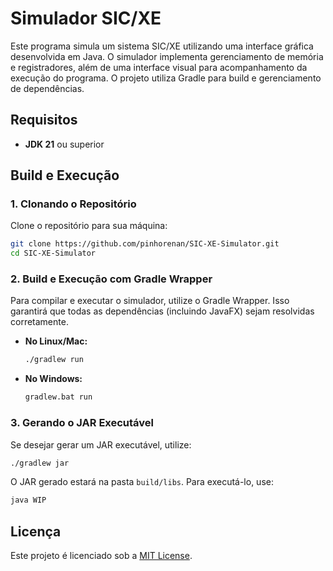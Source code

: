 # Simulador SIC/XE

Este programa simula um sistema SIC/XE utilizando uma interface gráfica desenvolvida em Java. O simulador implementa gerenciamento de memória e registradores, além de uma interface visual para acompanhamento da execução do programa. O projeto utiliza Gradle para build e gerenciamento de dependências.

## Requisitos

- **JDK 21** ou superior

## Build e Execução

### 1. Clonando o Repositório

Clone o repositório para sua máquina:

```bash
git clone https://github.com/pinhorenan/SIC-XE-Simulator.git
cd SIC-XE-Simulator
```

### 2. Build e Execução com Gradle Wrapper

Para compilar e executar o simulador, utilize o Gradle Wrapper. Isso garantirá que todas as dependências (incluindo JavaFX) sejam resolvidas corretamente.

- **No Linux/Mac:**

  ```bash
  ./gradlew run
  ```

- **No Windows:**

  ```bash
  gradlew.bat run
  ```

### 3. Gerando o JAR Executável

Se desejar gerar um JAR executável, utilize:

```bash
./gradlew jar
```

O JAR gerado estará na pasta `build/libs`. Para executá-lo, use:

```bash
java WIP
```

## Licença

Este projeto é licenciado sob a [MIT License](LICENSE).

